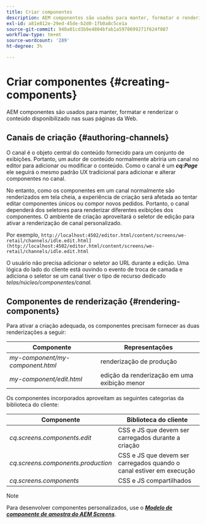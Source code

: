 ```yaml
---
title: Criar componentes
description: AEM componentes são usados para manter, formatar e renderizar o conteúdo disponibilizado nas suas páginas da Web. Siga esta página para saber mais sobre criação de canais e renderização de componentes.
exl-id: a81e812e-29ed-45de-b2d0-1fb0a8c5ce1a
source-git-commit: 940a01cd3b9e4804bfab1a5970699271f624f087
workflow-type: tm+mt
source-wordcount: '289'
ht-degree: 3%

---
```


# Criar componentes {#creating-components}

AEM componentes são usados para manter, formatar e renderizar o conteúdo disponibilizado nas suas páginas da Web.

## Canais de criação {#authoring-channels}

O canal é o objeto central do conteúdo fornecido para um conjunto de exibições. Portanto, um autor de conteúdo normalmente abriria um canal no editor para adicionar ou modificar o conteúdo. Como o canal é um ***cq:Page*** ele seguirá o mesmo padrão UX tradicional para adicionar e alterar componentes no canal.

No entanto, como os componentes em um canal normalmente são renderizados em tela cheia, a experiência de criação será afetada ao tentar editar componentes únicos ou compor novos pedidos. Portanto, o canal dependerá dos seletores para renderizar diferentes exibições dos componentes. O ambiente de criação aproveitará o seletor de edição para ativar a renderização de canal personalizado.

Por exemplo, `http://localhost:4502/editor.html/content/screens/we-retail/channels/idle.edit.html](http://localhost:4502/editor.html/content/screens/we-retail/channels/idle.edit.html`

O usuário não precisa adicionar o seletor ao URL durante a edição. Uma lógica do lado do cliente está ouvindo o evento de troca de camada e adiciona o seletor se um canal tiver o tipo de recurso dedicado *telas/núcleo/componentes/canal.*

## Componentes de renderização {#rendering-components}

Para ativar a criação adequada, os componentes precisam fornecer as duas renderizações a seguir:

| **Componente** | **Representações** |
|---|---|
| *my-component/my-component.html* | renderização de produção |
| *my-component/edit.html* | edição da renderização em uma exibição menor |

Os componentes incorporados aproveitam as seguintes categorias da biblioteca do cliente:

| **Componente** | **Biblioteca do cliente** |
|---|---|
| *cq.screens.components.edit* | CSS e JS que devem ser carregados durante a criação |
| *cq.screens.components.production* | CSS e JS que devem ser carregados quando o canal estiver em execução |
| *cq.screens.components* | CSS e JS compartilhados |

>[!NOTE]
>
>Para desenvolver componentes personalizados, use o ***[Modelo de componente de amostra do AEM Screens](https://github.com/Adobe-Marketing-Cloud/aem-screens-component-template)***.
